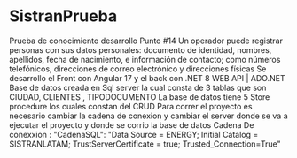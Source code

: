 # SistranPrueba
Prueba de conocimiento desarrollo Punto #14 Un operador puede registrar personas con sus datos personales: documento de identidad, nombres, apellidos, fecha de nacimiento, e información de contacto; como números telefónicos, direcciones de correo electrónico y direcciones físicas
Se desarrollo el Front con Angular 17 y el back con .NET 8 WEB API | ADO.NET 
Base de datos creada en Sql server la cual consta de 3 tablas que son CIUDAD, CLIENTES , TIPODOCUMENTO
La base de datos tiene 5 Store procedure los cuales constan del CRUD
Para correr el proyecto es necesario cambiar la cadena de conexion y cambiar el server donde se va a ejecutar el proyecto y donde se corrio la base de datos
Cadena De conexxion : "CadenaSQL": "Data Source = ENERGY; Initial Catalog = SISTRANLATAM; TrustServerCertificate = true; Trusted_Connection=True"

